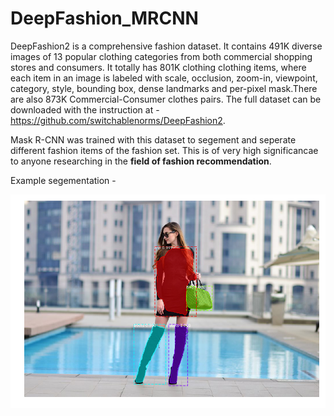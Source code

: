 # DeepFashion_MRCNN
DeepFashion2 is a comprehensive fashion dataset. It contains 491K diverse images of 13 popular clothing categories from both commercial shopping stores and consumers. It totally has 801K clothing clothing items, where each item in an image is labeled with scale, occlusion, zoom-in, viewpoint, category, style, bounding box, dense landmarks and per-pixel mask.There are also 873K Commercial-Consumer clothes pairs. The full dataset can be downloaded with the instruction at - https://github.com/switchablenorms/DeepFashion2.

Mask R-CNN was trained with this dataset to segement and seperate different fashion items of the fashion set. This is of very high significancae to anyone researching in the <b>field of fashion recommendation</b>. 

Example segementation - 

![alt_text](https://github.com/Snehal-Reddy/DeepFashion_MRCNN/blob/master/images/result.png)
